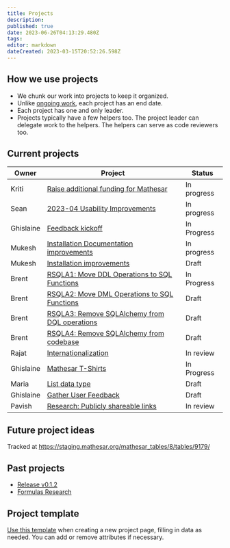 ```yaml
---
title: Projects
description: 
published: true
date: 2023-06-26T04:13:29.480Z
tags: 
editor: markdown
dateCreated: 2023-03-15T20:52:26.598Z
---
```


## How we use projects

- We chunk our work into projects to keep it organized.
- Unlike [ongoing work](/team/responsibilities.md), each project has an end date.
- Each project has one and only leader.
- Projects typically have a few helpers too. The project leader can delegate work to the helpers. The helpers can serve as code reviewers too.

## Current projects

| Owner     | Project | Status
| --        | -- | -- |
| Kriti     | [Raise additional funding for Mathesar](./projects/funding.md) | In progress |
| Sean      | [2023-04 Usability Improvements](./projects/2023-04-usability-improvements.md) | In progress |
| Ghislaine | [Feedback kickoff](./projects/user-feedback-kickoff.md) | In Progress |
| Mukesh    | [Installation Documentation improvements](./projects/installation-documentation-improvements) | In progress |
| Mukesh    | [Installation improvements](./projects/installation-improvements.md) | Draft |
| Brent     | [RSQLA1: Move DDL Operations to SQL Functions](./projects/sql-ddl-operations.md) | In Progress |
| Brent     | [RSQLA2: Move DML Operations to SQL Functions](./projects/sql-dml-operations.md) | Draft |
| Brent     | [RSQLA3: Remove SQLAlchemy from DQL operations](./projects/sql-dql-operations.md) | Draft |
| Brent     | [RSQLA4: Remove SQLAlchemy from codebase](./projects/sql-alchemy-remove.md) | Draft |
| Rajat     | [Internationalization](./projects/internationalization.md) | In review |
| Ghislaine | [Mathesar T-Shirts](https://wiki.mathesar.org/en/projects/t-shirts) | In Progress |
| Maria     | [List data type](https://wiki.mathesar.org/en/projects/list-datatype) | Draft |
| Ghislaine | [Gather User Feedback](./projects/gather-user-feedback) | Draft |
| Pavish    | [Research: Publicly shareable links](./projects/public-links-research) | In review |

## Future project ideas

Tracked at https://staging.mathesar.org/mathesar_tables/8/tables/9179/

## Past projects

- [Release v0.1.2](./projects/release-0-1-2)
- [Formulas Research](./projects/formulas-research.md)

## Project template

[Use this template](/projects/template) when creating a new project page, filling in data as needed. You can add or remove attributes if necessary.

